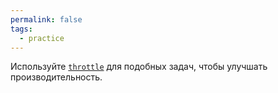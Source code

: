 ```yaml
---
permalink: false
tags:
  - practice
---
```

Используйте [`throttle`](/js/articles/throttle/) для подобных задач, чтобы улучшать производительность.
